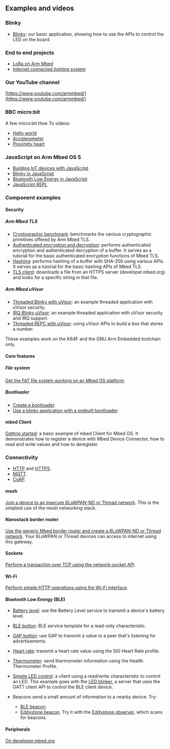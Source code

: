 ## Examples and videos

### Blinky

- [Blinky](https://developer.mbed.org/teams/mbed-os-examples/code/mbed-os-example-blinky/): our basic application, showing how to use the APIs to control the LED on the board.

### End to end projects

- [LoRa on Arm Mbed](https://docs.mbed.com/docs/lora-with-mbed/en/latest/)
- [Internet connected lighting system](https://docs.mbed.com/docs/building-an-internet-connected-lighting-system/en/latest/)

### Our YouTube channel

[https://www.youtube.com/armmbed/](https://www.youtube.com/armmbed/)

### BBC micro:bit

A few micro:bit How To videos:

- [Hello world](https://www.youtube.com/watch?v=Jctpi6aqrHQ)
- [Accelerometer](https://www.youtube.com/watch?v=_WGKBxSW_AE)
- [Proximity heart](https://www.youtube.com/watch?v=xKWQSjg6rX4)

### JavaScript on Arm Mbed OS 5

- [Building IoT devices with JavaScript](https://developer.mbed.org/javascript-on-mbed/)
- [Blinky in JavaScript](https://github.com/ARMmbed/mbed-js-example)
- [Bluetooth Low Energy in JavaScript](https://github.com/ARMmbed/mbed-js-ble-example)
- [JavaScript REPL](https://github.com/janjongboom/mbed-js-repl-example)

### Component examples

#### Security

##### Arm Mbed TLS

- [Cryptographic benchmark](https://developer.mbed.org/teams/mbed-os-examples/code/mbed-os-example-tls-benchmark/): benchmarks the various cryptographic primitives offered by Arm Mbed TLS.
- [Authenticated encryption and decryption](https://developer.mbed.org/teams/mbed-os-examples/code/mbed-os-example-tls-authcrypt/): performs authenticated encryption and authenticated decryption of a buffer. It serves as a tutorial for the basic authenticated encryption functions of Mbed TLS.
- [Hashing](https://developer.mbed.org/teams/mbed-os-examples/code/mbed-os-example-tls-hashing/): performs hashing of a buffer with SHA-256 using various APIs. It serves as a tutorial for the basic hashing APIs of Mbed TLS.
- [TLS client](https://developer.mbed.org/teams/mbed-os-examples/code/mbed-os-example-tls-tls-client/): downloads a file from an HTTPS server (developer.mbed.org) and looks for a specific string in that file.

##### Arm Mbed uVisor

- [Threaded Blinky with uVisor](https://github.com/ARMmbed/mbed-os-example-uvisor-thread): an example threaded application with uVisor security.
- [IRQ Blinky uVisor](https://github.com/ARMmbed/mbed-os-example-uvisor): an example threaded application with uVisor security and IRQ support.
- [Threaded REPC with uVisor](https://github.com/ARMmbed/mbed-os-example-uvisor-number-store): using uVisor APIs to build a box that stores a number.

These examples work on the K64F and the GNU Arm Embedded toolchain only.

#### Core features

##### File system

[Get the FAT file system working on an Mbed OS platform](https://developer.mbed.org/teams/mbed-os-examples/code/mbed-os-example-fat-filesystem/).

##### Bootloader

- [Create a bootloader](https://developer.mbed.org/teams/mbed-os-examples/code/mbed-os-example-bootloader/).
- [Use a blinky application with a prebuilt bootloader](https://developer.mbed.org/teams/mbed-os-examples/code/mbed-os-example-bootloader-blinky/).

#### mbed Client

[Getting started](https://developer.mbed.org/teams/mbed-os-examples/code/mbed-os-example-client/): a basic example of mbed Client for Mbed OS. It demonstrates how to register a device with Mbed Device Connector, how to read and write values and how to deregister.

### Connectivity

- [HTTP](http://github.com/armmbed/mbed-os-example-http) and [HTTPS](https://github.com/ARMmbed/mbed-os-example-tls/blob/master/tls-client/main.cpp).
- [MQTT](https://developer.mbed.org/teams/mqtt/code/HelloMQTT/).
- [CoAP](https://github.com/armmbed/mbed-os-example-coap).

#### mesh

[Join a device to an insecure 6LoWPAN-ND or Thread network](https://developer.mbed.org/teams/mbed-os-examples/code/nanostack-border-router). This is the simplest use of the mesh networking stack.

#### Nanostack border router

[Use the generic Mbed border router and create a 6LoWPAN-ND or Thread network](https://developer.mbed.org/teams/mbed-os-examples/code/mbed-os-example-mesh-minimal/). Your 6LoWPAN or Thread devices can access to internet using this gateway.

#### Sockets

[Perform a transaction over TCP using the network-socket API](https://github.com/ARMmbed/mbed-os-example-sockets).

#### Wi-Fi

[Perform simple HTTP operations using the Wi-Fi interface](https://github.com/ARMmbed/mbed-os-example-wifi).

#### Bluetooth Low Energy (BLE)

- [Battery level](https://developer.mbed.org/teams/mbed-os-examples/code/mbed-os-example-ble-BatteryLevel/): use the Battery Level service to transmit a device's battery level.

- [BLE button](https://developer.mbed.org/teams/mbed-os-examples/code/mbed-os-example-ble-Button/): BLE service template for a read-only characteristic.

- [GAP button](https://developer.mbed.org/teams/mbed-os-examples/code/mbed-os-example-ble-GAPButton/): use GAP to transmit a value to a peer that's listening for advertisements.

- [Heart rate](https://developer.mbed.org/teams/mbed-os-examples/code/mbed-os-example-ble-HeartRate/): transmit a heart rate value using the SIG Heart Rate profile.

- [Thermometer](https://developer.mbed.org/teams/mbed-os-examples/code/mbed-os-example-ble-Thermometer/): send thermometer information using the Health Thermometer Profile.

- [Simple LED control](https://developer.mbed.org/teams/mbed-os-examples/code/mbed-os-example-ble-LED/): a client using a read/write characteristic to control an LED. This example goes with the [LED blinker](https://developer.mbed.org/teams/mbed-os-examples/code/mbed-os-example-ble-LEDBlinker/), a server that uses the GATT client API to control the BLE client device.

- Beacons send a small amount of information to a nearby device. Try:
    - [BLE beacon](https://developer.mbed.org/teams/mbed-os-examples/code/mbed-os-example-ble-Beacon/).
    - [Eddystone beacon](https://developer.mbed.org/teams/mbed-os-examples/code/mbed-os-example-ble-EddystoneService/). Try it with the [Eddystone observer](https://developer.mbed.org/teams/mbed-os-examples/code/mbed-os-example-ble-EddystoneObserver/), which scans for beacons.

#### Peripherals

[On developer.mbed.org](https://developer.mbed.org/teams/mbed_example/)

